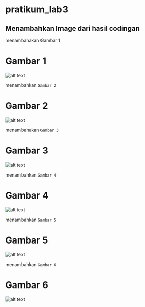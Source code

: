 # pratikum_lab3

## Menambahkan Image dari hasil codingan

menambahakan Gambar 1
# Gambar 1
![alt text](gambar1.png)


menambahkan `Gambar 2`
# Gambar 2
![alt text](gambar2.png)


menambahakan `Gambar 3`
# Gambar 3
![alt text](gambar3.png)


menambahkan `Gambar 4`
# Gambar 4
![alt text](gambar4.png)


menambahkan `Gambar 5`
# Gambar 5
![alt text](gambar5.png)


menambahkan `Gambar 6`
# Gambar 6
![alt text](Full_hasil_tugas.png)